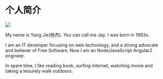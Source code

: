 # 个人简介
![](/assets/images/avatar.jpg)

My name is Yang Jie(杨杰). You can call me Jay. I was born in 1993s.

I am an IT developer focusing on web technology, and a strong advocate and believer of Free Software. Now I am  an Node/JavaScript Angular2  engineer.

In spare time, I like reading book, surfing internet, watching movie and taking a leisurely walk outdoors.